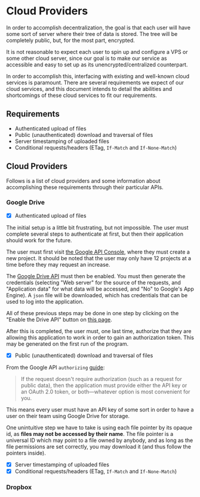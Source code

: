 # Cloud Providers

In order to accomplish decentralization, the goal is that each user will have some sort of server where their tree of data is stored. The tree will be completely public, but, for the most part, encrypted.

It is not reasonable to expect each user to spin up and configure a VPS or some other cloud server, since our goal is to make our service as accessible and easy to set up as its unencrypted/centralized counterpart.

In order to accomplish this, interfacing with existing and well-known cloud services is paramount. There are several requirements we expect of our cloud services, and this document intends to detail the abilities and shortcomings of these cloud services to fit our requirements.

## Requirements

 - Authenticated upload of files
 - Public (unauthenticated) download and traversal of files
 - Server timestamping of uploaded files
 - Conditional requests/headers (ETag, `If-Match` and  `If-None-Match`)

## Cloud Providers

Follows is a list of cloud providers and some information about accomplishing these requirements through their particular APIs.

### Google Drive

 - [x] Authenticated upload of files

The initial setup is a little bit frustrating, but not impossible. The user must complete several steps to authenticate at first, but then their application should work for the future.

The user must first visit [the Google API Console](https://console.developers.google.com/), where they must create a new project. It should be noted that the user may only have 12 projects at a time before they may request an increase. 

The [Google Drive API](https://console.developers.google.com/apis/library/drive.googleapis.com) must then be enabled. You must then generate the credentials (selecting "Web server" for the source of the requests, and "Application data" for what data will be accessed, and "No" to Google's App Engine). A `json` file will be downloaded, which has credentials that can be used to log into the application.

All of these previous steps may be done in one step by clicking on the "Enable the Drive API" button on [this page](https://developers.google.com/drive/api/v3/quickstart/nodejs).

After this is completed, the user must, one last time, authorize that they are allowing this application to work in order to gain an authorization token. This may be generated on the first run of the program.

 - [x] Public (unauthenticated) download and traversal of files

From the Google API `authorizing` [guide](https://developers.google.com/sheets/api/guides/authorizing):

 > If the request doesn't require authorization (such as a request for public data), then the application must provide either the API key or an OAuth 2.0 token, or both—whatever option is most convenient for you.

This means every user must have an API key of some sort in order to have a user on their team using Google Drive for storage.

One unintuitive step we have to take is using each file pointer by its opaque id, as **files may not be accessed by their name**. The file pointer is a universal ID which may point to a file owned by anybody, and as long as the file permissions are set correctly, you may download it (and thus follow the pointers inside).

 - [x] Server timestamping of uploaded files
 - [x] Conditional requests/headers (ETag, `If-Match` and  `If-None-Match`)

### Dropbox

